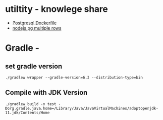 # utiltity - knowlege share
- [Postgresql Dockerfile](docker/docker-postgresql.md)
- [nodejs pg multiple rows](https://www.wlaurance.com/2018/09/node-postgres-insert-multiple-rows)


# Gradle -
## set gradle version
```
./gradlew wrapper --gradle-version=6.3 --distribution-type=bin
```

## Compile with JDK Version
```
./gradlew build -x test -Dorg.gradle.java.home=/Library/Java/JavaVirtualMachines/adoptopenjdk-11.jdk/Contents/Home
```

